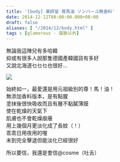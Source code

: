 ```yaml
---
title: '[body] 薬師堂 尊馬油 ソンバーユ無香料'
date: 2014-12-12T08:00:00.000+08:00
draft: false
aliases: [ "/2014/12/body.html" ]
tags : [glamorous - 蛋臉以外]
---
```


無論我這陣兒有多哈韓  
抑或有很多人說那隻德國產韓國貨有多好  
又說北海道乜乜乜也很好...  

[![](https://farm9.staticflickr.com/8649/15776392938_118d6bc128_z.jpg)](https://farm9.staticflickr.com/8649/15776392938_118d6bc128_z.jpg)

始終如一，最愛還是用元祖級別的尊！馬！油！  
無添加香料版本，是有點腥  
塗抹後很快吸收而且有層不黏膩薄膜  
使在乾燥的天氣下  
肌膚也不會乾燥痕癢  
用上幾個月更淡化成了長紋（！）  
乖乖日用夜用的喔  
未到完全擊退但能淡化已經很好  
  
所以要信，我還是會信@cosme（吐舌）